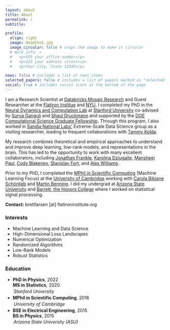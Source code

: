 ```yaml
---
layout: about
title: About
permalink: /
subtitle: 

profile:
  align: right
  image: Headshot.jpg
  image_circular: false # crops the image to make it circular
  # more_info: >
  #   <p>555 your office number</p>
  #   <p>123 your address street</p>
  #   <p>Your City, State 12345</p>

news: false # includes a list of news items
selected_papers: false # includes a list of papers marked as "selected={true}"
social: true # includes social icons at the bottom of the page
---
```


I am a Research Scientist at [Databricks Mosaic Research](https://www.databricks.com/research/mosaic) and Guest Researcher at the [Flatiron Institue](https://www.simonsfoundation.org/flatiron/) and [NYU](https://as.nyu.edu/departments/cns.html). I completed my PhD in the [Neural Dynamics and Computation Lab](https://ganguli-gang.stanford.edu/index.html) at [Stanford University](https://www.stanford.edu/) co-advised by [Surya Ganguli](https://ganguli-gang.stanford.edu/surya.html) and [Shaul Druckmann](https://www.druckmannlab.com/) and supported by the [DOE Computational Science Graduate Fellowship](https://www.krellinst.org/csgf/alumni/profile?n=larsen2016). Through this program, I also worked in [Sandia National Labs'](https://www.sandia.gov/) Extreme-Scale Data Science group as a visiting researcher, leading to frequent collaborations with [Tammy Kolda](https://www.mathsci.ai/).

My research combines theoretical and empirical approaches to understand and improve deep learning, low-rank models, and representations in the brain.
This has led to the opportunity to work with many excellent collaborators, including [Jonathan Frankle](http://www.jfrankle.com/), [Karolina Dziugaite](https://gkdz.org/), [Mansheej Paul](https://scholar.google.com/citations?user=gmZt3VgAAAAJ&hl), [Cody Blakeney](https://www.linkedin.com/in/cody-blakeney-796557105/), [Stanislav Fort](https://stanislavfort.github.io/), and [Alex Williams](http://alexhwilliams.info/).

Prior to my PhD, I completed the [MPhil in Scientific Computing](https://www.csc.cam.ac.uk/academic/MPhilSciComp) (Machine Learning Focus) at the [University of Cambridge](https://www.cam.ac.uk/) working with [Carola Bibiane Schönlieb](http://www.damtp.cam.ac.uk/user/cbs31/Home.html) and [Martin Benning](https://www.qmul.ac.uk/maths/profiles/benningmartin.html). I did my undergrad at [Arizona State University](https://www.asu.edu/) and [Barrett, the Honors College](https://barretthonors.asu.edu/) where I worked on statistical signal processing.

**Contact:** brettlarsen [at] flatironinstitute.org

<style>
.course {
margin: 0;
padding: 0;
}

.institution {
margin: 0;
padding: 0.2em;
font-style: italic;
}
</style>

<div class="row">    
      <div class="col-sm-5">
        <h3>Interests</h3>
        <ul class="ul-interests">  
          <li>Machine Learning and Data Science</li> 
          <li>High-Dimensional Loss Landscapes</li>
          <li>Numerical Optimization</li> 
          <li>Randomized Algorithms</li> 
          <li>Low-Rank Models</li>        
          <li>Robust Statistics</li>   
        </ul>
      </div>     
      <div class="col-sm-7">
        <h3>Education</h3>
        <ul class="ul-edu fa-ul">
          <li>
            <i class="fa-li fa fa-graduation-cap"></i>
            <div class="description">
              <p class="course"> <b>PhD in Physics</b>, 2022  </p>
              <p class="course"> <b>MS in Statistics</b>, 2020 </p>
              <p class="institution">Stanford University</p>
            </div>
          </li>
          <li>
            <i class="fa-li fa fa-graduation-cap"></i>
            <div class="description">
              <p class="course"><b>MPhil in Scientific Computing</b>, 2016</p>
              <p class="institution">University of Cambridge</p>
            </div>
          </li>
          <li>
            <i class="fa-li fa fa-graduation-cap"></i>
            <div class="description">
              <p class="course"><b>BSE in Electrical Engineering</b>, 2015</p>
              <p class="course"><b>BS in Physics</b>, 2015</p>
              <p class="institution">Arizona State University (ASU)</p>
            </div>
          </li>     
        </ul>
      </div>
    </div>
